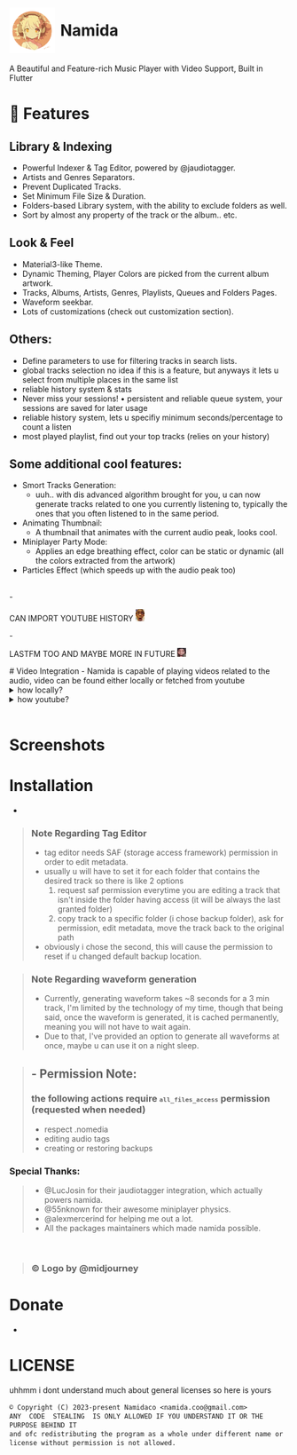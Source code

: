 # <div style="display: flex; align-items: center;"><img src="some stuff/namida.png" width="82" style="margin-right: 10px;">Namida</div>


A Beautiful and Feature-rich Music Player with Video Support, Built in Flutter

# 🎉 Features
## Library & Indexing
- Powerful Indexer & Tag Editor, powered by @jaudiotagger.
- Artists and Genres Separators.
- Prevent Duplicated Tracks.
- Set Minimum File Size & Duration.
- Folders-based Library system, with the ability to exclude folders as well.
- Sort by almost any property of the track or the album.. etc.
## Look & Feel
- Material3-like Theme.
- Dynamic Theming, Player Colors are picked from the current album artwork.
- Tracks, Albums, Artists, Genres, Playlists, Queues and Folders Pages.
- Waveform seekbar.
- Lots of customizations (check out customization section).

## Others:
- Define parameters to use for filtering tracks in search lists.
- global tracks selection
no idea if this is a feature, but anyways it lets u select from multiple places in the same list
- reliable history system & stats
- Never miss your sessions!
 • persistent and reliable queue system, your sessions are saved for later usage
- reliable history system, lets u specifiy minimum seconds/percentage to count a listen
- most played playlist, find out your top tracks (relies on your history)

## Some additional cool features:
- Smort Tracks Generation:
    - uuh.. with dis advanced algorithm brought for you, u can now generate tracks related to one you currently listening to, typically the ones that you often listened to in the same period.
- Animating Thumbnail:
   - A thumbnail that animates with the current audio peak, looks cool.
- Miniplayer Party Mode:
   - Applies an edge breathing effect, color can be static or dynamic (all the colors extracted from the artwork)
- Particles Effect (which speeds up with the audio peak too)<br>
<br>
- <p>CAN IMPORT YOUTUBE HISTORY <img src="some stuff/ong.png" width=16/></p>
- <p>LASTFM TOO AND MAYBE MORE IN FUTURE <img src="some stuff/yoowhat.gif" width=16/></p>
# Video Integration
- Namida is capable of playing videos related to the audio, video can be found either locally or fetched from youtube
<details>
<summary>how locally?</summary>
typically looks (inside the folders you specificed) for any matching title, matching goes as following:
<br>
-- Alan walker - Faded.m4a
<br>
-- video alAn WaLkER - faDed (480p).mp4
<br>
(the video title should contain the title of the music)
<br>
note: some cleanup is made to improve the matching, all symbols & whitespaces are ignored.
</details>

<details>
<summary>how youtube?</summary>
 • looks up in the track comment tag (as they are mostly done by @yt-dlp) or file name for any matching youtube link, if found then it starts downloading (and caches permanently) and plays once it's ready, streaming here isn't a good idea as the priority goes for the music file itself.
</details>
<br>


# Screenshots
# Installation
-

>### Note Regarding Tag Editor
>- tag editor needs SAF (storage access framework) permission in order to edit metadata.
>- usually u will have to set it for each folder that contains the desired track so there is like 2 options
>    1. request saf permission everytime you are editing a track that isn't inside the folder having access (it will be always the last granted folder) 
>    2. copy track to a specific folder (i chose backup folder), ask for permission, edit metadata, move the track back to the original path
>- obviously i chose the second, this will cause the permission to reset if u changed default backup location. 

>### Note Regarding waveform generation
>- Currently, generating waveform takes ~8 seconds for a 3 min track, I'm limited by the technology of my time, though that being said, once the waveform is generated, it is cached permanently, meaning you will not have to wait again.
>- Due to that, I've provided an option to generate all waveforms at once, maybe u can use it on a night sleep.

>## - Permission Note:
>### the following actions require <font size="2">`all_files_access`</font> permission (requested when needed)
>- respect .nomedia
>- editing audio tags
>- creating or restoring backups

### Special Thanks:
 >- @LucJosin for their jaudiotagger integration, which actually powers namida.
 >- @55nknown for their awesome miniplayer physics.
 >- @alexmercerind for helping me out a lot.
 >- All the packages maintainers which made namida possible.
 <br>
 
> ### © Logo by @midjourney
# Donate
- 

# LICENSE
uhhmm i dont understand much about general licenses so here is yours

```
© Copyright (C) 2023-present Namidaco <namida.coo@gmail.com>
ANY  CODE  STEALING  IS ONLY ALLOWED IF YOU UNDERSTAND IT OR THE PURPOSE BEHIND IT
and ofc redistributing the program as a whole under different name or license without permission is not allowed.
```
